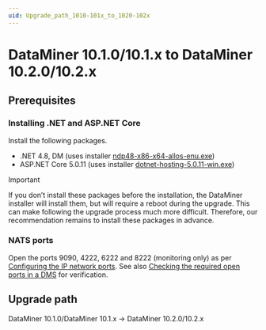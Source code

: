 ```yaml
---
uid: Upgrade_path_1010-101x_to_1020-102x
---
```

# DataMiner 10.1.0/10.1.x to DataMiner 10.2.0/10.2.x

## Prerequisites

### Installing .NET and ASP.NET Core

Install the following packages.

- .NET 4.8, DM (uses installer [ndp48-x86-x64-allos-enu.exe](https://go.microsoft.com/fwlink/?linkid=2088631))
- ASP.NET Core 5.0.11 (uses installer [dotnet-hosting-5.0.11-win.exe](https://download.visualstudio.microsoft.com/download/pr/df452763-4b7d-490a-bc03-bd1003d3ff4c/665ee1786528809f33e791558b69cf51/dotnet-hosting-5.0.11-win.exe))

> [!IMPORTANT]
> If you don’t install these packages before the installation, the DataMiner installer will install them, but will require a reboot during the upgrade.
> This can make following the upgrade process much more difficult. Therefore, our recommendation remains to install these packages in advance.

### NATS ports

Open the ports 9090, 4222, 6222 and 8222 (monitoring only) as per [Configuring the IP network ports](xref:Configuring_the_IP_network_ports).
See also [Checking the required open ports in a DMS](xref:MOP_Checking_the_required_open_ports_in_a_DMS) for verification.

## Upgrade path

DataMiner 10.1.0/DataMiner 10.1.x -> DataMiner 10.2.0/10.2.x
